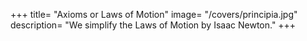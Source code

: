 +++
title= "Axioms or Laws of Motion"
image= "/covers/principia.jpg"
description= "We simplify the Laws of Motion by Isaac Newton."
+++
